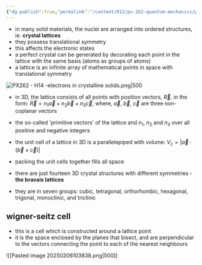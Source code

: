```yaml
---
{"dg-publish":true,"permalink":"/content/012/px-262-quantum-mechanics/px-262-h14-electrons-in-crystalline-solids/","noteIcon":"1","created":"2025-02-06T10:07:40.612+00:00","updated":"2025-02-06T10:38:42.330+00:00"}
---
```


- in many solid materials, the nuclei are arranged into ordered structures, ie. **crystal lattices**
- they possess translational symmetry
- this affects the electronic states
- a perfect crystal can be generated by decorating each point in the lattice with the same basis (atoms as groups of atoms)
- a lattice is an infinite array of mathematical points in space with translational symmetry

![PX262 - H14 -electrons in crystalline solids.png|500](/img/user/pics/PX262%20-%20H14%20-electrons%20in%20crystalline%20solids.png)

- in 3D, the lattice consists of all points with position vectors, $\vec R$, in the form: $\vec R = n_{1}\vec a + n_{2}\vec b + n_{3}\vec c$, where, $\vec a$, $\vec b$, $\vec c$ are three non-coplanar vectors
- the so-called 'primitive vectors' of the lattice and $n_{1}$, $n_2$ and $n_3$ over all positive and negative integers

- the unit cell of a lattice in 3D is a parallelepiped with volume: $V_{c} = | \vec a \cdot (\vec b \times \vec c)|$
- packing the unit cells together fills all space

- there are just fourteen 3D crystal structures with different symmetries - **the bravais lattices**
- they are in seven groups: cubic, tetragonal, orthorhombic, hexagonal, trigonal, monoclinic, and triclinic

## wigner-seitz cell
- this is a cell which is constructed around a lattice point
- it is the space enclosed by the planes that bisect, and are perpendicular to the vectors connecting the point to each of the nearest neighbours

![[Pasted image 20250206103838.png\|500]]